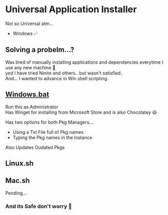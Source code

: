 # Universal Application Installer
Not so Universal atm...
 - Windows ✅

## Solving a probelm...?
Was tired of manually installing applications and dependencies everytime I use any new machine 🥲 <br>
yed I have tried Ninite and others.. but wasn't satisfied.. <br>
And... I wanted to advance in Win shell scripting. <br>

## [Windows.bat](https://github.com/5h1Vm/cli-app-installer/blob/main/Windows.bat)

Run this as Administrator <br>
Has Winget for installing from Microsoft Store and is also Chocolatey 😃 <br>

Has two options for both Pkg Managers...<br>
  - Using a Txt File full of Pkg names <br>
  - Typing the Pkg names in the instance <br>

Also Updates Oudated Pkgs <br>

## Linux.sh
## Mac.sh
Pending...
### And its Safe don't worry 👀
